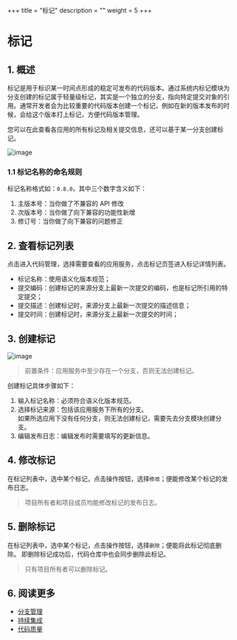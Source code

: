 +++
title = "标记"
description = ""
weight = 5
+++

# 标记

## 1. 概述

标记是用于标识某一时间点形成的稳定可发布的代码版本。通过系统内标记模块为分支创建的标记属于轻量级标记，其实是一个独立的分支，指向特定提交对象的引用。通常开发者会为比较重要的代码版本创建一个标记，例如在新的版本发布的时候，会给这个版本打上标记，方便代码版本管理。

您可以在此查看各应用的所有标记及相关提交信息，还可以基于某一分支创建标记。

![image](/docs/user-guide/development/code-manage/image/code-management-08.png)

### 1.1 标记名称的命名规则

标记名称格式如：`0.8.0`，其中三个数字含义如下：

1. 主版本号：当你做了不兼容的 API 修改
2. 次版本号：当你做了向下兼容的功能性新增
3. 修订号：当你做了向下兼容的问题修正

## 2. 查看标记列表

点击进入代码管理，选择需要查看的应用服务，点击标记页签进入标记详情列表。

* 标记名称：使用语义化版本规范；
* 提交编码：创建标记的来源分支上最新一次提交的编码，也是标记所引用的特定提交；
* 提交描述：创建标记时，来源分支上最新一次提交的描述信息；
* 提交时间：创建标记时，来源分支上最新一次提交的时间；


## 3. 创建标记

![image](/docs/user-guide/development/code-manage/image/code-management-09.png)

<blockquote class="note">
前置条件：应用服务中至少存在一个分支，否则无法创建标记。  
</blockquote>
    

创建标记具体步骤如下：

1. 输入标记名称：必须符合语义化版本规范。
2. 选择标记来源：包括该应用服务下所有的分支。   
   如果所选应用下没有任何分支，则无法创建标记，需要先去分支模块创建分支。
3. 编辑发布日志：编辑发布时需要填写的更新信息。


## 4. 修改标记

在标记列表中，选中某个标记，点击操作按钮，选择`修改`；便能修改某个标记的发布日志。

<blockquote class="note">
项目所有者和项目成员均能修改标记的发布日志。
</blockquote>

## 5. 删除标记

在标记列表中，选中某个标记，点击操作按钮，选择`删除`；便能将此标记彻底删除。
即删除标记成功后，代码仓库中也会同步删除此标记。

<blockquote class="note">
只有项目所有者可以删除标记。
</blockquote>

## 6. 阅读更多

* [分支管理](../manage-branch)
* [持续集成](../integration)
* [代码质量](../code-quality)
